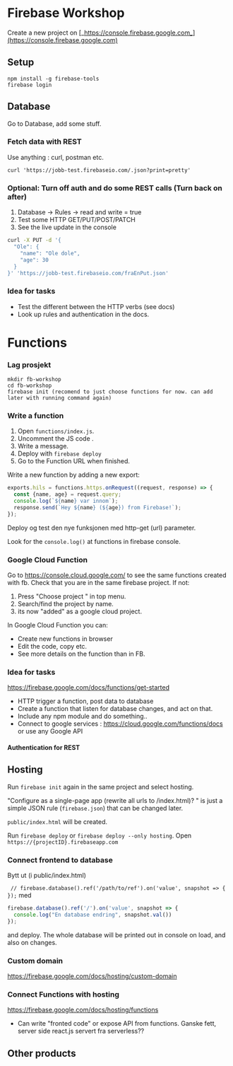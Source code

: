 # Firebase Workshop

Create a new project on [_https://console.firebase.google.com_](https://console.firebase.google.com)


## Setup

```node
npm install -g firebase-tools
firebase login
```


## Database
Go to Database, add some stuff.


### Fetch data with REST
Use anything : curl, postman etc.

`curl 'https://jobb-test.firebaseio.com/.json?print=pretty'`



### Optional: Turn off auth and do some REST calls (Turn back on after)
1. Database -> Rules -> read and write = true
2. Test some HTTP GET/PUT/POST/PATCH
3. See the live update in the console

```bash
curl -X PUT -d '{
  "Ole": {
    "name": "Ole dole",
    "age": 30
  }
}' 'https://jobb-test.firebaseio.com/fraEnPut.json'
```


### Idea for tasks
* Test the different between the HTTP verbs (see docs)
* Look up rules and authentication in the docs.


# Functions

### Lag prosjekt
```node
mkdir fb-workshop
cd fb-workshop
firebase init (recomend to just choose functions for now. can add later with running command again)
```


### Write a function
1. Open `functions/index.js`.
1. Uncomment the JS code .
1. Write a message.
1. Deploy with `firebase deploy`
1. Go to the Function URL when finished.


Write a new function by adding a new export:

```javascript
exports.hils = functions.https.onRequest((request, response) => {
  const {name, age} = request.query;
  console.log(`${name} var innom`);
  response.send(`Hey ${name} (${age}) from Firebase!`);
});
```
Deploy og test den nye funksjonen med http-get (url) parameter.

Look for the `console.log()` at functions in firebase console.

### Google Cloud Function
Go to https://console.cloud.google.com/ to see the same functions created with fb.
Check that you are in the same firebase project.
If not:
1. Press "Choose project " in top menu.
1. Search/find the project by name.
1. its now "added" as a google cloud project.

In Google Cloud Function you can:
* Create new functions in browser
* Edit the code, copy etc.
* See more details on the function than in FB.



### Idea for tasks
https://firebase.google.com/docs/functions/get-started

* HTTP trigger a function, post data to database
* Create a function that listen for database changes, and act on that.
* Include any npm module and do something..
* Connect to google services : https://cloud.google.com/functions/docs or use any Google API

 


#### Authentication for REST


## Hosting

Run `firebase init` again in the same project and select hosting.

"Configure as a single-page app (rewrite all urls to /index.html)? "
is just a simple JSON rule (`firebase.json`) that can be changed later.


`public/index.html` will be created.

Run `firebase deploy` or `firebase deploy --only hosting`.
Open `https://{projectID}.firebaseapp.com` 

### Connect frontend to database
Bytt ut (i public/index.html)

` // firebase.database().ref('/path/to/ref').on('value', snapshot => { });`
med
```javascript
firebase.database().ref('/').on('value', snapshot => {
  console.log("En database endring", snapshot.val())
});
```
and deploy.
The whole database will be printed out in console on load, and also on changes.

### Custom domain
https://firebase.google.com/docs/hosting/custom-domain

### Connect Functions with hosting
https://firebase.google.com/docs/hosting/functions
* Can write "fronted code" or expose API from functions. Ganske fett, server side react.js servert fra serverless??



## Other products
